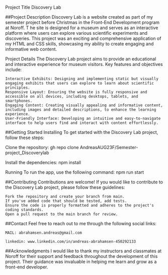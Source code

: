 Project Title
  Discovery Lab

##Project Description
  Discovery Lab is a website created as part of my semester project before Christmas in the Front-End Development program at Noroff. T
  he site is designed for a museum and serves as an interactive platform where users can explore various scientific experiments and discoveries. 
  This project was an exciting and comprehensive application of my HTML and CSS skills, showcasing my ability to create engaging and informative web content.

Project Details
  The Discovery Lab project aims to provide an educational and interactive experience for museum visitors. Key features and objectives include:

    Interactive Exhibits: Designing and implementing static but visually engaging exhibits that users can explore to learn about scientific principles.
    Responsive Layout: Ensuring the website is fully responsive and accessible on all devices, including desktops, tablets, and smartphones.
    Engaging Content: Creating visually appealing and informative content, including images and detailed descriptions, to enhance the learning experience.
    User-Friendly Interface: Developing an intuitive and easy-to-navigate interface to help users find and interact with content effortlessly.

##Getting Started
  Installing
    To get started with the Discovery Lab project, follow these steps:

  Clone the repository:
    gh repo clone AndreasAUG23F/Semester-project_Discoverylab
  
  Install the dependencies:
    npm install

  Running
    To run the app, use the following command:
    npm run start

##Contributing
  Contributions are welcome! If you would like to contribute to the Discovery Lab project, please follow these guidelines:

    Fork the repository and create your branch from main.
    If you've added code that should be tested, add tests.
    Ensure the code is properly formatted and adheres to the project's coding standards.
    Open a pull request to the main branch for review.


##Contact
  Feel free to reach out to me through the following social links:

    MAIL: abrahamsen.andreas@gmail.com

    linkedin: www.linkedin.com/in/andreas-abrahamsen-450292133

##Acknowledgments
  I would like to thank my instructors and classmates at Noroff for their support and feedback throughout the development of this project. Their guidance was invaluable in helping me learn and grow as a front-end developer.
